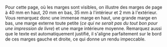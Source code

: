 Pour cette page, où les marges sont visibles, on illustre des marges de page à 40 mm en haut, 20 mm en bas, 35 mm à l'intérieur et 2 mm à l'extérieur.
Vous remarquez donc une immense marge en haut, une grande marge en bas, une marge externe toute petite (*ce qui ne serait pas du tout bon pour une impression de livre*) et une marge intérieure moyenne.
Remarquez aussi que le texte est automatiquement justifié, il s'aligne parfaitement sur le bord de ces marges gauche et droite, ce qui donne un rendu impeccable.